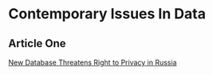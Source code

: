 # Contemporary Issues In Data

## Article One  
[New Database Threatens Right to Privacy in Russia](https://www.hrw.org/news/2020/05/26/new-database-threatens-right-privacy-russia)  
